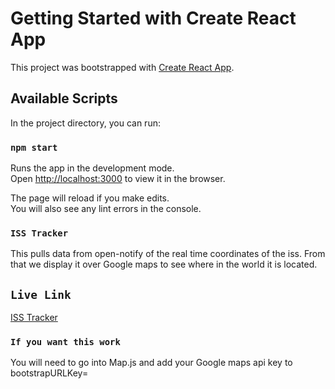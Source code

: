 # Getting Started with Create React App

This project was bootstrapped with [Create React App](https://github.com/facebook/create-react-app).

## Available Scripts

In the project directory, you can run:

### `npm start`

Runs the app in the development mode.\
Open [http://localhost:3000](http://localhost:3000) to view it in the browser.

The page will reload if you make edits.\
You will also see any lint errors in the console.

### `ISS Tracker`

This pulls data from open-notify of the real time coordinates of the iss. From that we display it over Google maps to see where in the world it is located. 

## `Live Link`
[ISS Tracker](http://iss.andrewyoung.space/)

### `If you want this work`

You will need to go into Map.js and add your Google maps api key to  bootstrapURLKey= 

